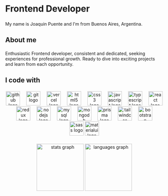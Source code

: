 <h1 align="left">Frontend Developer</h1>

###

<p align="left">My name is Joaquin Puente and I'm from Buenos Aires, Argentina.</p>

###

<h2 align="left">About me</h2>

###

<p align="left">Enthusiastic Frontend developer, consistent and dedicated, seeking experiences for professional growth. Ready to dive into exciting projects and learn from each opportunity.</p>

###

<h2 align="left">I code with</h2>

###

<div align="center">
  <img src="https://skillicons.dev/icons?i=github" height="45" alt="github logo"  />
  <img width="12" />
  <img src="https://cdn.jsdelivr.net/gh/devicons/devicon/icons/git/git-original.svg" height="45" alt="git logo"  />
  <img width="12" />
  <img src="https://skillicons.dev/icons?i=vercel" height="45" alt="vercel logo"  />
  <img width="12" />
  <img src="https://cdn.jsdelivr.net/gh/devicons/devicon/icons/html5/html5-original.svg" height="45" alt="html5 logo"  />
  <img width="12" />
  <img src="https://cdn.jsdelivr.net/gh/devicons/devicon/icons/css3/css3-original.svg" height="45" alt="css3 logo"  />
  <img width="12" />
  <img src="https://cdn.simpleicons.org/javascript/F7DF1E" height="45" alt="javascript logo"  />
  <img width="12" />
  <img src="https://cdn.jsdelivr.net/gh/devicons/devicon/icons/typescript/typescript-original.svg" height="45" alt="typescript logo"  />
  <img width="12" />
  <img src="https://cdn.jsdelivr.net/gh/devicons/devicon/icons/react/react-original.svg" height="45" alt="react logo"  />
  <img width="12" />
  <img src="https://cdn.jsdelivr.net/gh/devicons/devicon/icons/redux/redux-original.svg" height="45" alt="redux logo"  />
  <img width="12" />
  <img src="https://cdn.simpleicons.org/nodedotjs/339933" height="45" alt="nodejs logo"  />
  <img width="12" />
  <img src="https://cdn.jsdelivr.net/gh/devicons/devicon/icons/mysql/mysql-original.svg" height="45" alt="mysql logo"  />
  <img width="12" />
  <img src="https://cdn.jsdelivr.net/gh/devicons/devicon/icons/mongodb/mongodb-original.svg" height="45" alt="mongodb logo"  />
  <img width="12" />
  <img src="https://cdn.simpleicons.org/prisma/2D3748" height="45" alt="prisma logo"  />
  <img width="12" />
  <img src="https://cdn.simpleicons.org/tailwindcss/06B6D4" height="45" alt="tailwindcss logo"  />
  <img width="12" />
  <img src="https://skillicons.dev/icons?i=bootstrap" height="45" alt="bootstrap logo"  />
  <img width="12" />
  <img src="https://cdn.simpleicons.org/sass/CC6699" height="45" alt="sass logo"  />
  <img src="https://cdn.simpleicons.org/mui/007FFF" height="45" alt="materialui logo"  />
</div>

###

<div align="center">
  <img src="https://github-readme-stats.vercel.app/api?username=JoacoPuente&hide_title=true&hide_rank=false&show_icons=true&include_all_commits=true&count_private=true&disable_animations=false&theme=city_lights&locale=en&hide_border=false&order=1" height="150" alt="stats graph"  />
  <img src="https://github-readme-stats.vercel.app/api/top-langs?username=JoacoPuente&locale=en&hide_title=false&layout=compact&card_width=320&langs_count=6&theme=city_lights&hide_border=false&order=2" height="150" alt="languages graph"  />
</div>

###
